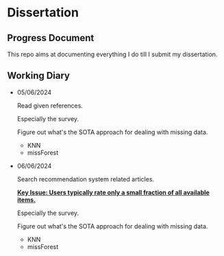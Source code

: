 # Dissertation
## Progress Document
This repo aims at documenting everything I do till I submit my dissertation.

## Working Diary

- 05/06/2024
  
  Read given references.
  
  Especially the survey. 
  
  Figure out what's the SOTA approach for dealing with missing data.
  * KNN
  * missForest

- 06/06/2024
  
  Search recommendation system related articles.

  [**Key Issue: Users typically rate only a small fraction of all available items.**](https://dl.acm.org/doi/abs/10.1145/1835804.1835895)
  
  Especially the survey. 
  
  Figure out what's the SOTA approach for dealing with missing data.
  * KNN
  * missForest
